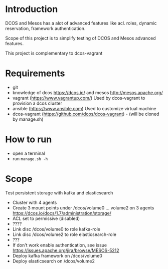 # Introduction

DCOS and Mesos has a alot of advanced features like acl. roles, dynamic reservation, framework authentication.

Scope of this project is to simplify testing of DCOS and Mesos advanced features.


This project is complementary to dcos-vagrant

# Requirements

- git
- knowledge of dcos https://dcos.io/ and mesos http://mesos.apache.org/
- vagrant (https://www.vagrantup.com/) Used by dcos-vagrant to provision a dcos cluster
- ansible (https://www.ansible.com) Used to customize virtual machine
- dcos-vagrant (https://github.com/dcos/dcos-vagrant) - (will be cloned by manage.sh)

# How to run
- open a terminal
- run `manage.sh -h`

# Scope

Test persistent storage with kafka and elasticsearch

- Cluster with 4 agents
- Create 3 mount points under /dcos/volume0 ... volume2 on 3 agents https://dcos.io/docs/1.7/administration/storage/
- ACL set to permissive (disabled)
- ????
- Link disc /dcos/volume0 to role kafka-role
- Link disc /dcos/volume2 to role elasticsearch-role
- ???
- If don't work enable authentication, see issue https://issues.apache.org/jira/browse/MESOS-5212
- Deploy kafka framework on /dcos/volume0
- Deploy elasticsearch on /dcos/volume2
